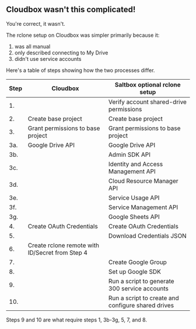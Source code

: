 ## Cloudbox wasn't this complicated!

You're correct, it wasn't.

The rclone setup on Cloudbox was simpler primarily because it:

1. was all manual
2. only described connecting to My Drive
3. didn't use service accounts

Here's a table of steps showing how the two processes differ.

| Step  | Cloudbox                                         | Saltbox optional rclone setup                       |
| ----- | ------------------------------------------------ | --------------------------------------------------- |
|  1.   |                                                  | Verify account shared-drive permissions             |
|  2.   | Create base project                              | Create base project                                 |
|  3.   | Grant permissions to base project                | Grant permissions to base project                   |
|  3a.  | Google Drive API                                 | Google Drive API                                    |
|  3b.  |                                                  | Admin SDK API                                       |
|  3c.  |                                                  | Identity and Access Management API                  |
|  3d.  |                                                  | Cloud Resource Manager API                          |
|  3e.  |                                                  | Service Usage API                                   |
|  3f.  |                                                  | Service Management API                              |
|  3g.  |                                                  | Google Sheets API                                   |
|  4.   | Create OAuth Credentials                         | Create OAuth Credentials                            |
|  5.   |                                                  | Download Credentials JSON                           |
|  6.   | Create rclone remote with ID/Secret from Step 4  |                                                     |
|  7.   |                                                  | Create Google Group                                 |
|  8.   |                                                  | Set up Google SDK                                   |
|  9.   |                                                  | Run a script to generate 300 service accounts       |
| 10.   |                                                  | Run a script to create and configure shared drives  |

Steps 9 and 10 are what require steps 1, 3b-3g, 5, 7, and 8.


